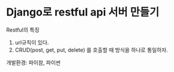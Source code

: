 # Django로 restful api 서버 만들기



Restful의 특징

1. url규칙이 있다.
2. CRUD(post, get, put, delete) 를 호출할 때 방식을 하나로 통일하자.





개발환경: 파이참, 파이썬





